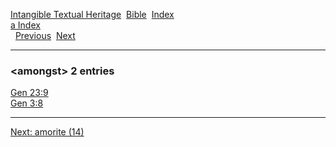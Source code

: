 [Intangible Textual Heritage](../../index)  [Bible](../index) 
[Index](index)   
[a Index](_a_)  
  [Previous](c00498)  [Next](c00500) 

------------------------------------------------------------------------

### &lt;amongst&gt; 2 entries

[Gen 23:9](../kjv/gen023.htm#009)  
[Gen 3:8](../kjv/gen003.htm#008)  

------------------------------------------------------------------------

[Next: amorite (14)](c00500)
